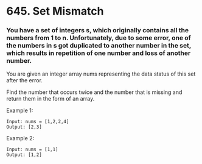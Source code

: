 # 645. Set Mismatch
### You have a set of integers s, which originally contains all the numbers from 1 to n. Unfortunately, due to some error, one of the numbers in s got duplicated to another number in the set, which results in repetition of one number and loss of another number.

You are given an integer array nums representing the data status of this set after the error.

Find the number that occurs twice and the number that is missing and return them in the form of an array.



Example 1:
```
Input: nums = [1,2,2,4]
Output: [2,3]
```
Example 2:
```
Input: nums = [1,1]
Output: [1,2]
```